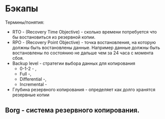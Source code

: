 Бэкапы
======

Термины/понятия:  

* RTO - (Recovery Time Objective) - сколько времени потребуется что бы востановиться из резервной копии.
* RPO - (Recovery Point Objective) - точка востановления, на которую должны быть востановлены данные. Например данные должны быть востановлены по состоянию не дальше чем за 24 часа с момента сбоя.
* Backup level - стратегии выбора данных для копирования
	* 0-1-2 - , 
	* Full -, 
	* Differential -, 
	* Incremental - 
* Глубина резервного копирования - определяет как долго хранятся резервные копии

Borg - система резервного копирования.
---

